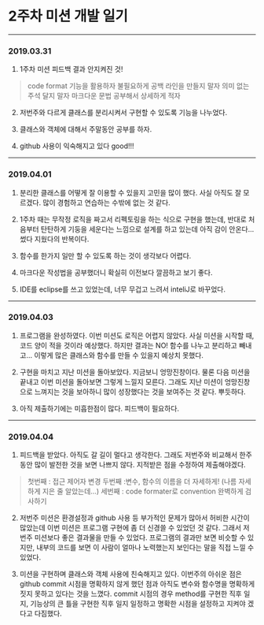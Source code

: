 # 2주차 미션 개발 일기
---

### 2019.03.31

1. 1주차 미션 피드백 결과 안지켜진 것!
>code format 기능을 활용하자
>불필요하게 공백 라인을 만들지 말자
>의미 없는 주석 달지 말자
>마크다운 문법 공부해서 상세하게 적자

2. 저번주와 다르게 클래스를 분리시켜서 구현할 수 있도록 기능을 나누었다.

3. 클래스와 객체에 대해서 주말동안 공부를 하자.

4. github 사용이 익숙해지고 있다 good!!!

---

### 2019.04.01

1. 분리한 클래스를 어떻게 잘 이용할 수 있을지 고민을 많이 했다. 사실 아직도 잘 모르겠다. 많이 경험하고 연습하는 수밖에 없는 것 같다.

2. 1주차 때는 무작정 로직을 짜고서 리펙토링을 하는 식으로 구현을 했는데, 반대로 처음부터 탄탄하게 기둥을 세운다는 느낌으로 설계를 하고 있는데 아직 감이 안온다... 썼다 지웠다의 반복이다. 

3. 함수를 한가지 일만 할 수 있도록 하는 것이 생각보다 어렵다. 

4. 마크다운 작성법을 공부했더니 확실히 이전보다 깔끔하고 보기 좋다.

5. IDE를 eclipse를 쓰고 있었는데, 너무 무겁고 느려서 inteliJ로 바꾸었다.

---

### 2019.04.03

1. 프로그램을 완성하였다. 이번 미션도 로직은 어렵지 않았다. 사실 미션을 시작할 때, 코드 양이 적을 것이라 예상했다. 하지만 결과는 NO! 함수를 나누고 분리하고 빼내고... 이렇게 많은 클래스와 함수를 만들 수 있을지 예상치 못했다. 

2. 구현을 마치고 지난 미션을 돌아보았다. 지금보니 엉망진창이다. 물론 다음 미션을 끝내고 이번 미션을 돌아보면 그렇게 느낄지 모른다. 그래도 지난 미션이 엉망진창으로 느껴지는 것을 보아하니 많이 성장했다는 것을 보여주는 것 같다. 뿌듯하다.

3. 아직 제출하기에는 미흡한점이 많다. 피드백이 필요하다. 

---

### 2019.04.04

1. 피드백을 받았다. 아직도 갈 길이 멀다고 생각한다. 그래도 저번주와 비교해서 한주동안 많이 발전한 것을 보면 나쁘지 않다. 지적받은 점을 수정하여 제출해야겠다.
>첫번째 : 접근 제어자 변경
>두번째 :변수, 함수의 이름을 더 자세하게! (나름 자세하게 지은 줄 알았는데...)
>세번째 : code formater로 convention 완벽하게 검사하기

2. 저번주 미션은 환경설정과 github 사용 등 부가적인 문제가 많아서 허비한 시간이 많았는데 이번 미션은 프로그램 구현에 좀 더 신경쓸 수 있었던 것 같다. 그래서 저번주 미션보다 좋은 결과물을 만들 수 있었다. 프로그램의 결과만 보면 비슷할 수 있지만, 내부의 코드를 보면 이 사람이 얼마나 노력했는지 보인다는 말을 직접 느낄 수 있었다.

3. 미션을 구현하며 클래스와 객체 사용에 친숙해지고 있다. 이번주의 아쉬운 점은 github commit 시점을 명확하지 않게 했던 점과 아직도 변수와 함수명을 명확하게 짓지 못하고 있다는 것을 느꼈다. commit 시점의 경우 method를 구현한 직후 일지, 기능상의 큰 틀을 구현한 직후 일지 일정하고 명확한 시점을 설정하고 지켜야 겠다고 다짐했다. 
